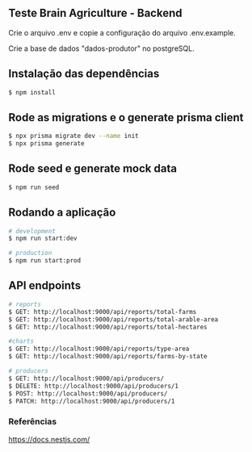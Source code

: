## Teste Brain Agriculture - Backend

Crie o arquivo .env e copie a configuração do arquivo .env.example.

Crie a base de dados "dados-produtor" no postgreSQL.

## Instalação das dependências

```bash
$ npm install
```

## Rode as migrations e o generate prisma client

```bash
$ npx prisma migrate dev --name init
$ npx prisma generate
```
## Rode seed e generate mock data

```bash
$ npm run seed
```

## Rodando a aplicação

```bash
# development
$ npm run start:dev

# production
$ npm run start:prod
```
## API endpoints

```bash
# reports
$ GET: http://localhost:9000/api/reports/total-farms
$ GET: http://localhost:9000/api/reports/total-arable-area
$ GET: http://localhost:9000/api/reports/total-hectares

#charts
$ GET: http://localhost:9000/api/reports/type-area
$ GET: http://localhost:9000/api/reports/farms-by-state

# producers
$ GET: http://localhost:9000/api/producers/
$ DELETE: http://localhost:9000/api/producers/1
$ POST: http://localhost:9000/api/producers/
$ PATCH: http://localhost:9000/api/producers/1
```

### Referências
https://docs.nestjs.com/
